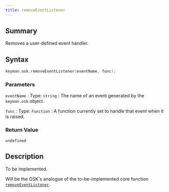 ```yaml
---
title: removeEventListener
---
```


## Summary

Removes a user-defined event handler.

## Syntax

```c
keyman.osk.removeEventListener(eventName, func);
```

### Parameters

`eventName`
:   Type: `string`
:   The name of an event generated by the `keyman.osk` object.

`func`
:   Type: `Function`
:   A function currently set to handle that event when it is raised.

### Return Value

`undefined`

## Description

To be implemented.
    
Will be the OSK's analogue of the to-be-implemented core function [`removeEventListener`](../core/removeEventListener).
